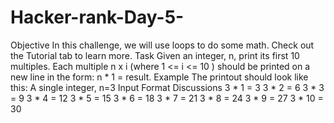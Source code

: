 # Hacker-rank-Day-5-
Objective
In this challenge, we will use loops to do some math. Check out the Tutorial tab to learn more.
Task
Given an integer, n, print its first 10 multiples. Each multiple n x i (where 1 <= i <= 10 ) should be printed on a new line in the form: n * 1 = result.
Example
The printout should look like this:
A single integer, n=3
Input Format 
Discussions
3 * 1 = 3
3 * 2 = 6
3 * 3 = 9
3 * 4 = 12
3 * 5 = 15
3 * 6 = 18
3 * 7 = 21
3 * 8 = 24
3 * 9 = 27
3 * 10 = 30

